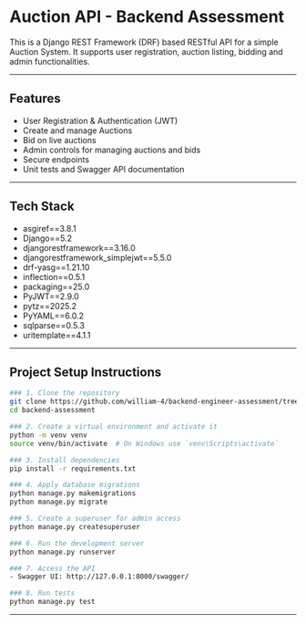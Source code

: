 # Auction API - Backend Assessment

This is a Django REST Framework (DRF) based RESTful API for a simple Auction System. It supports user registration, auction listing, bidding and admin functionalities.

---

## Features

- User Registration & Authentication (JWT)
- Create and manage Auctions
- Bid on live auctions
- Admin controls for managing auctions and bids
- Secure endpoints
- Unit tests and Swagger API documentation

---

## Tech Stack

- asgiref==3.8.1
- Django==5.2
- djangorestframework==3.16.0
- djangorestframework_simplejwt==5.5.0
- drf-yasg==1.21.10
- inflection==0.5.1
- packaging==25.0
- PyJWT==2.9.0
- pytz==2025.2
- PyYAML==6.0.2
- sqlparse==0.5.3
- uritemplate==4.1.1

---

## Project Setup Instructions

```bash
### 1. Clone the repository
git clone https://github.com/william-4/backend-engineer-assessment/tree/main/backend-assessment
cd backend-assessment

### 2. Create a virtual environment and activate it
python -m venv venv
source venv/bin/activate  # On Windows use `venv\Scripts\activate`

### 3. Install dependencies
pip install -r requirements.txt

### 4. Apply database migrations
python manage.py makemigrations
python manage.py migrate

### 5. Create a superuser for admin access
python manage.py createsuperuser

### 6. Run the development server
python manage.py runserver

### 7. Access the API
- Swagger UI: http://127.0.0.1:8000/swagger/

### 8. Run tests
python manage.py test
```

---

